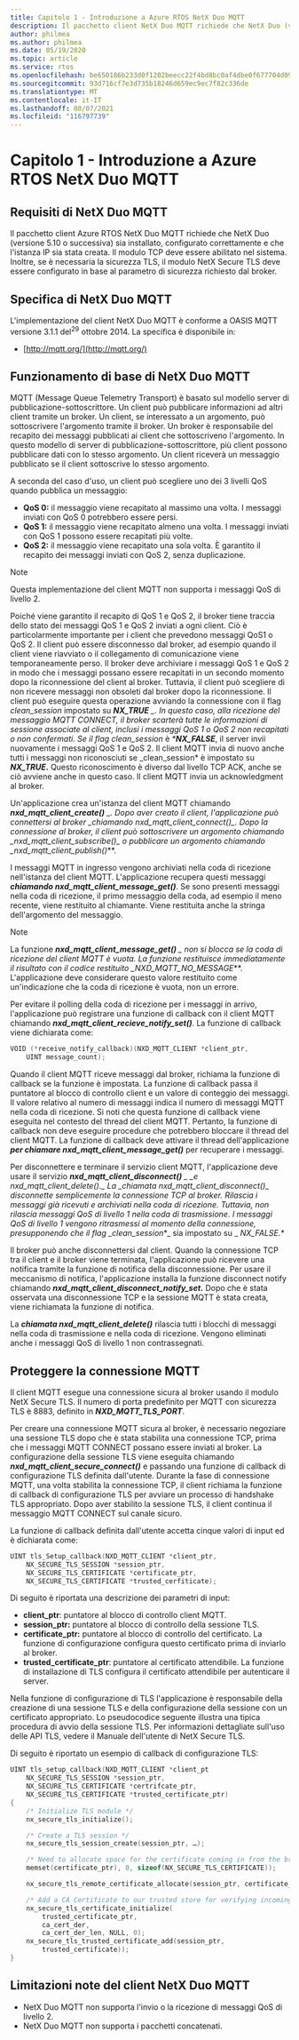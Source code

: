 ```yaml
---
title: Capitolo 1 - Introduzione a Azure RTOS NetX Duo MQTT
description: Il pacchetto client NetX Duo MQTT richiede che NetX Duo (versione 5.10 o successiva) sia installato, configurato correttamente e che l'istanza IP sia stata creata.
author: philmea
ms.author: philmea
ms.date: 05/19/2020
ms.topic: article
ms.service: rtos
ms.openlocfilehash: be650186b233d0f1202beecc22f4bd8bc0af4dbe0f677704d09df057fcbc34fc
ms.sourcegitcommit: 93d716cf7e3d735b18246d659ec9ec7f82c336de
ms.translationtype: MT
ms.contentlocale: it-IT
ms.lasthandoff: 08/07/2021
ms.locfileid: "116797739"
---
```

# <a name="chapter-1---introduction-to-azure-rtos-netx-duo-mqtt"></a>Capitolo 1 - Introduzione a Azure RTOS NetX Duo MQTT

## <a name="netx-duo-mqtt-requirements"></a>Requisiti di NetX Duo MQTT

Il pacchetto client Azure RTOS NetX Duo MQTT richiede che NetX Duo (versione 5.10 o successiva) sia installato, configurato correttamente e che l'istanza IP sia stata creata. Il modulo TCP deve essere abilitato nel sistema. Inoltre, se è necessaria la sicurezza TLS, il modulo NetX Secure TLS deve essere configurato in base al parametro di sicurezza richiesto dal broker.

## <a name="netx-duo-mqtt-specification"></a>Specifica di NetX Duo MQTT

L'implementazione del client NetX Duo MQTT è conforme a OASIS MQTT versione 3.1.1 del<sup>29</sup> ottobre 2014. La specifica è disponibile in:

- [http://mqtt.org/](http://mqtt.org/)

## <a name="netx-duo-mqtt-basic-operation"></a>Funzionamento di base di NetX Duo MQTT

MQTT (Message Queue Telemetry Transport) è basato sul modello server di pubblicazione-sottoscrittore. Un client può pubblicare informazioni ad altri client tramite un broker. Un client, se interessato a un argomento, può sottoscrivere l'argomento tramite il broker. Un broker è responsabile del recapito dei messaggi pubblicati ai client che sottoscriveno l'argomento. In questo modello di server di pubblicazione-sottoscrittore, più client possono pubblicare dati con lo stesso argomento. Un client riceverà un messaggio pubblicato se il client sottoscrive lo stesso argomento.

A seconda del caso d'uso, un client può scegliere uno dei 3 livelli QoS quando pubblica un messaggio:

- **QoS 0:** il messaggio viene recapitato al massimo una volta. I messaggi inviati con QoS 0 potrebbero essere persi.
- **QoS 1:** il messaggio viene recapitato almeno una volta. I messaggi inviati con QoS 1 possono essere recapitati più volte.
- **QoS 2:** il messaggio viene recapitato una sola volta. È garantito il recapito dei messaggi inviati con QoS 2, senza duplicazione.

> [!NOTE]
> Questa implementazione del client MQTT non supporta i messaggi QoS di livello 2.

Poiché viene garantito il recapito di QoS 1 e QoS 2, il broker tiene traccia dello stato dei messaggi QoS 1 e QoS 2 inviati a ogni client. Ciò è particolarmente importante per i client che prevedono messaggi QoS1 o QoS 2. Il client può essere disconnesso dal broker, ad esempio quando il client viene riavviato o il collegamento di comunicazione viene temporaneamente perso. Il broker deve archiviare i messaggi QoS 1 e QoS 2 in modo che i messaggi possano essere recapitati in un secondo momento dopo la riconnessione del client al broker. Tuttavia, il client può scegliere di non ricevere messaggi non obsoleti dal broker dopo la riconnessione. Il client può eseguire questa operazione avviando la connessione con il flag *clean_session* impostato su ***NX_TRUE** _. In questo caso, alla ricezione del messaggio MQTT CONNECT, il broker scarterà tutte le informazioni di sessione associate al client, inclusi i messaggi QoS 1 o QoS 2 non recapitati o non confermati. Se il flag clean_session* è _***NX_FALSE**_, il server invii nuovamente i messaggi QoS 1 e QoS 2. Il client MQTT invia di nuovo anche tutti i messaggi non riconosciuti se _clean_session* è impostato su ***NX_TRUE*.** Questo riconoscimento è diverso dal livello TCP ACK, anche se ciò avviene anche in questo caso. Il client MQTT invia un acknowledgment al broker.

Un'applicazione crea un'istanza del client MQTT chiamando ***nxd_mqtt_client_create()** _. Dopo aver creato il client, l'applicazione può connettersi al broker _*_chiamando nxd_mqtt_client_connect()_*_. Dopo la connessione al broker, il client può sottoscrivere un argomento chiamando _*_nxd_mqtt_client_subscribe()_*_ o pubblicare un argomento chiamando _*_nxd_mqtt_client_publish()_**.

I messaggi MQTT in ingresso vengono archiviati nella coda di ricezione nell'istanza del client MQTT. L'applicazione recupera questi messaggi ***chiamando nxd_mqtt_client_message_get()***. Se sono presenti messaggi nella coda di ricezione, il primo messaggio della coda, ad esempio il meno recente, viene restituito al chiamante. Viene restituita anche la stringa dell'argomento del messaggio.

> [!NOTE]
> La funzione ***nxd_mqtt_client_message_get()** _ non si blocca se la coda di ricezione del client MQTT è vuota. La funzione restituisce immediatamente il risultato con il codice restituito _*_NXD_MQTT_NO_MESSAGE_**. L'applicazione deve considerare questo valore restituito come un'indicazione che la coda di ricezione è vuota, non un errore.

Per evitare il polling della coda di ricezione per i messaggi in arrivo, l'applicazione può registrare una funzione di callback con il client MQTT chiamando ***nxd_mqtt_client_recieve_notify_set()***. La funzione di callback viene dichiarata come:

```c
VOID (*receive_notify_callback)(NXD_MQTT_CLIENT *client_ptr, 
    UINT message_count);
```

Quando il client MQTT riceve messaggi dal broker, richiama la funzione di callback se la funzione è impostata. La funzione di callback passa il puntatore al blocco di controllo client e un valore di conteggio dei messaggi. Il valore relativo al numero di messaggi indica il numero di messaggi MQTT nella coda di ricezione. Si noti che questa funzione di callback viene eseguita nel contesto del thread del client MQTT. Pertanto, la funzione di callback non deve eseguire procedure che potrebbero bloccare il thread del client MQTT. La funzione di callback deve attivare il thread dell'applicazione ***per chiamare nxd_mqtt_client_message_get()*** per recuperare i messaggi.

Per disconnettere e terminare il servizio client MQTT, l'applicazione deve usare il servizio ***nxd_mqtt_client_disconnect()** _ _*_e nxd_mqtt_client_delete()._*_ La _*_chiamata nxd_mqtt_client_disconnect()_*_ disconnette semplicemente la connessione TCP al broker. Rilascia i messaggi già ricevuti e archiviati nella coda di ricezione. Tuttavia, non rilascia messaggi QoS di livello 1 nella coda di trasmissione. I messaggi QoS di livello 1 vengono ritrasmessi al momento della connessione, presupponendo che il flag _*_clean_session_*_ sia impostato su _ *_NX_FALSE._**

Il broker può anche disconnettersi dal client. Quando la connessione TCP tra il client e il broker viene terminata, l'applicazione può ricevere una notifica tramite la funzione di notifica della disconnessione. Per usare il meccanismo di notifica, l'applicazione installa la funzione disconnect notify chiamando ***nxd_mqtt_client_disconnect_notify_set*.** Dopo che è stata osservata una disconnessione TCP e la sessione MQTT è stata creata, viene richiamata la funzione di notifica.

La ***chiamata nxd_mqtt_client_delete()*** rilascia tutti i blocchi di messaggi nella coda di trasmissione e nella coda di ricezione. Vengono eliminati anche i messaggi QoS di livello 1 non contrassegnati.

## <a name="secure-mqtt-connection"></a>Proteggere la connessione MQTT

Il client MQTT esegue una connessione sicura al broker usando il modulo NetX Secure TLS. Il numero di porta predefinito per MQTT con sicurezza TLS è 8883, definito in ***NXD_MQTT_TLS_PORT***.

Per creare una connessione MQTT sicura al broker, è necessario negoziare una sessione TLS dopo che è stata stabilita una connessione TCP, prima che i messaggi MQTT CONNECT possano essere inviati al broker. La configurazione della sessione TLS viene eseguita chiamando ***nxd_mqtt_client_secure_connect()*** e passando una funzione di callback di configurazione TLS definita dall'utente. Durante la fase di connessione MQTT, una volta stabilita la connessione TCP, il client richiama la funzione di callback di configurazione TLS per avviare un processo di handshake TLS appropriato. Dopo aver stabilito la sessione TLS, il client continua il messaggio MQTT CONNECT sul canale sicuro.

La funzione di callback definita dall'utente accetta cinque valori di input ed è dichiarata come:

```c
UINT tls_Setup_callback(NXD_MQTT_CLIENT *client_ptr,
    NX_SECURE_TLS_SESSION *session_ptr,
    NX_SECURE_TLS_CERTIFICATE *certificate_ptr,
    NX_SECURE_TLS_CERTIFICATE *trusted_cerfiticate);
```

Di seguito è riportata una descrizione dei parametri di input:

- **client_ptr**: puntatore al blocco di controllo client MQTT.
- **session_ptr:** puntatore al blocco di controllo della sessione TLS.
- **certificate_ptr:** puntatore al blocco di controllo del certificato. La funzione di configurazione configura questo certificato prima di inviarlo al broker.
- **trusted_certificate_ptr**: puntatore al certificato attendibile. La funzione di installazione di TLS configura il certificato attendibile per autenticare il server.

Nella funzione di configurazione di TLS l'applicazione è responsabile della creazione di una sessione TLS e della configurazione della sessione con un certificato appropriato. Lo pseudocodice seguente illustra una tipica procedura di avvio della sessione TLS. Per informazioni dettagliate sull'uso delle API TLS, vedere il Manuale dell'utente di NetX Secure TLS.

Di seguito è riportato un esempio di callback di configurazione TLS:

```c
UINT tls_setup_callback(NXD_MQTT_CLIENT *client_pt
    NX_SECURE_TLS_SESSION *session_ptr,
    NX_SECURE_TLS_CERTIFICATE *certrifcate_ptr,
    NX_SECURE_TLS_CERTIFICATE *trusted_certificate_ptr)
{
    /* Initialize TLS module */
    nx_secure_tls_initialize();

    /* Create a TLS session */
    nx_secure_tls_session_create(session_ptr, …);

    /* Need to allocate space for the certificate coming in from the broker. */
    memset(certificate_ptr), 0, sizeof(NX_SECURE_TLS_CERTIFICATE));

    nx_secure_tls_remote_certificate_allocate(session_ptr, certificate_ptr);

    /* Add a CA Certificate to our trusted store for verifying incomingserver certificates. */
    nx_secure_tls_certificate_initialize(
        trusted_certificate_ptr,
        ca_cert_der,
        ca_cert_der_len, NULL, 0);
    nx_secure_tls_trusted_certificate_add(session_ptr,
        trusted_certificate));
}
```

## <a name="known-limitations-of-the-netx-duo-mqtt-client"></a>Limitazioni note del client NetX Duo MQTT

- NetX Duo MQTT non supporta l'invio o la ricezione di messaggi QoS di livello 2.
- NetX Duo MQTT non supporta i pacchetti concatenati.
